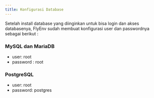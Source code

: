 ```yaml
---
title: Konfigurasi Database
---
```


Setelah install database yang diinginkan untuk bisa login dan akses databasenya, FlyEnv sudah membuat konfigurasi user dan passwordnya sebagai berikut :

### MySQL dan MariaDB

- user: root
- password : root

### PostgreSQL

- user: root
- password: postgres